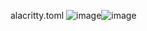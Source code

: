 alacritty.toml
![image](https://github.com/user-attachments/assets/4c15489e-0bc0-4211-8164-0751103b337f)![image](https://github.com/user-attachments/assets/c0ea36c1-3ce5-42a0-922f-f4529e1a2231)
